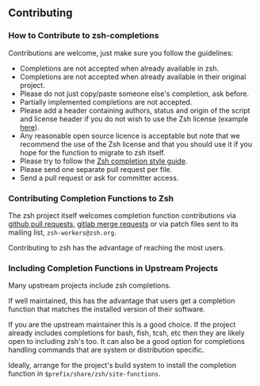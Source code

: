 ## Contributing

### How to Contribute to zsh-completions

Contributions are welcome, just make sure you follow the guidelines:

 * Completions are not accepted when already available in zsh.
 * Completions are not accepted when already available in their original project.
 * Please do not just copy/paste someone else's completion, ask before.
 * Partially implemented completions are not accepted.
 * Please add a header containing authors, status and origin of the script and license header if you do not wish to use the Zsh license (example [here](src/_ack)).
 * Any reasonable open source licence is acceptable but note that we recommend the use of the Zsh license and that you should use it if you hope for the function to migrate to zsh itself.
 * Please try to follow the [Zsh completion style guide](https://github.com/zsh-users/zsh/blob/master/Etc/completion-style-guide).
 * Please send one separate pull request per file.
 * Send a pull request or ask for committer access.

### Contributing Completion Functions to Zsh

The zsh project itself welcomes completion function contributions via
[github pull requests](https://github.com/zsh-users/zsh/),
[gitlab merge requests](https://gitlab.com/zsh-org/zsh/) or via patch
files sent to its mailing list, `zsh-workers@zsh.org`.

Contributing to zsh has the advantage of reaching the most users.

### Including Completion Functions in Upstream Projects

Many upstream projects include zsh completions.

If well maintained, this has the advantage that users get a completion
function that matches the installed version of their software.

If you are the upstream maintainer this is a good choice. If the project
already includes completions for bash, fish, tcsh, etc then they are
likely open to including zsh's too. It can also be a good option for
completions handling commands that are system or distribution specific.

Ideally, arrange for the project's build system to install the
completion function in `$prefix/share/zsh/site-functions`.
